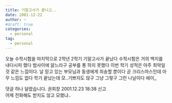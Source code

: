 ```yaml
---
title: 기말고사가 끝나고..
date: 2001-12-22
author: ~
#draft: true
categories:
  - personal
tag:
  - personal
---
```




오늘 수학시험을 마지막으로 2학년 2학기 기말고사가 끝났다
수학시험은 거의 백지를 내다시피 했다
밤사이에 앓느라구 공부를 통 하지 못했다
이번 학기 성적은 아주 최악일것 같은 느낌이다.
날 믿고 있는 부모님과 동생에게 죄송할 뿐이다
곧 크리스마스인데 아무 느낌도 없다
학기 끝났는데 모..기쁘지도 않구
그냥 그렇구 그런 나날이다
에이,,


 댓글 하나 달렸습니다.
 권회창 2001.12.23 18:38 신고   
어제 전화해도 받지도 않고 모했냐..




